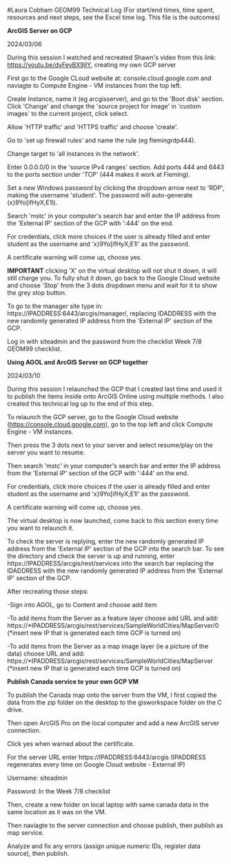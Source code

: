 #Laura Cobham GEOM99 Technical Log (For start/end times, time spent, resources and next steps, see the Excel time log. This file is the outcomes)

**ArcGIS Server on GCP**

2024/03/06

During this session I watched and recreated Shawn's video from this link: https://youtu.be/dyFeyBX9jIY, creating my own GCP server

First go to the Google CLoud website at: console.cloud.google.com and naviagte to Compute Engine - VM instances from the top left.

Create Instance, name it (eg arcgisserver), and go to the 'Boot disk' section. Click 'Change' and change the 'source project for image' in 'custom images' to the current project, click select.

Allow 'HTTP traffic' and 'HTTPS traffic' and choose 'create'.

Go to 'set up firewall rules' and name the rule (eg flemingrdp444).

Change target to 'all instances in the network'.

Enter 0.0.0.0/0 in the 'source IPv4 ranges' section. Add ports 444 and 6443 to the ports section under 'TCP' (444 makes it work at Fleming).

Set a new Windows password by clicking the dropdown arrow next to 'RDP', making the username 'student'. The password will auto-generate (x}9Yo[ifHyX;E1l).

Search 'mstc' in your computer's search bar and enter the IP address from the 'External IP' section of the GCP with ':444' on the end.

For credentials, click more choices if the user is already filled and enter student as the username and 'x}9Yo[ifHyX;E1l' as the password.

A certificate warning will come up, choose yes.

**IMPORTANT** clicking 'X' on the virtual desktop will not shut it down, it will still charge you. To fully shut it down, go back to the Google Cloud website and choose 'Stop' from the 3 dots dropdown menu and wait for it to show the grey stop button.

To go to the manager site type in: https://IPADDRESS:6443/arcgis/manager/, replacing IDADDRESS with the new randomly generated IP address from the 'External IP' section of the GCP.

Log in with siteadmin and the password from the checklist Week 7/8 GEOM99 checklist.

**Using AGOL and ArcGIS Server on GCP together**

2024/03/10

During this session I relaunched the GCP that I created last time and used it to publish the items inside onto ArcGIS Online using multiple methods. I also created this technical log up to the end of this step.

To relaunch the GCP server, go to the Google Cloud website (https://console.cloud.google.com), go to the top left and click Compute Engine - VM instances.

Then press the 3 dots next to your server and select resume/play on the server you want to resume.

Then search 'mstc' in your computer's search bar and enter the IP address from the 'External IP' section of the GCP with ':444' on the end.

For credentials, click more choices if the user is already filled and enter student as the username and 'x}9Yo[ifHyX;E1l' as the password.

A certificate warning will come up, choose yes.

The virtual desktop is now launched, come back to this section every time you want to relaunch it.

To check the server is replying, enter the new randomly generated IP address from the 'External IP' section of the GCP into the search bar. To see the directory and check the server is up and running, enter https://IPADDRESS/arcgis/rest/services into the search bar replacing the IDADDRESS with the new randomly generated IP address from the 'External IP' section of the GCP.

After recreating those steps:

-Sign into AGOL, go to Content and choose add item

-To add items from the Server as a feature layer choose add URL and add: https://*IPADDRESS/arcgis/rest/services/SampleWorldCities/MapServer/0 (*insert new IP that is generated each time GCP is turned on)

-To add items from the Server as a map image layer (ie a picture of the data) choose URL and add: https://*IPADDRESS/arcgis/rest/services/SampleWorldCities/MapServer (*insert new IP that is generated each time GCP is turned on)

**Publish Canada service to your own GCP VM**

To publish the Canada map onto the server from the VM, I first copied the data from the zip folder on the desktop to the gisworkspace folder on the C drive.

Then open ArcGIS Pro on the local computer and add a new ArcGIS server connection.

Click yes when warned about the certificate.

For the server URL enter https://IPADDRESS:6443/arcgis (IPADDRESS regenerates every time on Google Cloud website - External IP)

Username: siteadmin

Password: In the Week 7/8 checklist

Then, create a new folder on local laptop with same canada data in the same location as it was on the VM.

Then naviagte to the server connection and choose publish, then publish as map service.

Analyze and fix any errors (assign unique numeric IDs, register data source), then publish.
